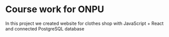 # Course work for ONPU
In this project we created website for clothes shop with JavaScript + React and connected PostgreSQL database